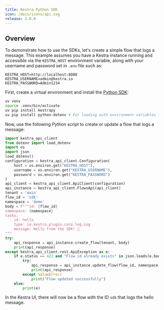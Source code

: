 ```yaml
---
title: Kestra Python SDK
icon: /docs/icons/api.svg
release: 1.0.0
---
```


## Overview

To demonstrate how to use the SDKs, let's create a simple flow that logs a message. This example assumes you have a Kestra instance running and accessible via the `KESTRA_HOST` environment variable, along with your username and password set in `.env` file such as:

```
KESTRA_HOST=http://localhost:8080
KESTRA_USERNAME=admin@kestra.io
KESTRA_PASSWORD=Admin1234
```

First, create a virtual environment and install the [Python SDK](https://github.com/kestra-io/client-sdk/blob/main/README_PYTHON_SDK.md):

```bash
uv venv
source .venv/bin/activate
uv pip install kestrapy
uv pip install python-dotenv # For loading auth environment variables from .env file
```

Now, use the following Python script to create or update a flow that logs a message:

```python
import kestra_api_client
from dotenv import load_dotenv
import os
import json
load_dotenv()
configuration = kestra_api_client.Configuration(
    host = os.environ.get("KESTRA_HOST"),
    username = os.environ.get("KESTRA_USERNAME"),
    password = os.environ.get("KESTRA_PASSWORD")
)
api_client = kestra_api_client.ApiClient(configuration)
api_instance = kestra_api_client.FlowsApi(api_client)
tenant = 'main'
flow_id = 'sdk'
namespace = 'demo'
body = f"""id: {flow_id}
namespace: {namespace}
tasks:
  - id: hello
    type: io.kestra.plugin.core.log.Log
    message: Hello from the SDK! 👋
"""
try:
    api_response = api_instance.create_flow(tenant, body)
    print(api_response)
except kestra_api_client.rest.ApiException as e:
    if e.status == 422 and "Flow id already exists" in json.loads(e.body).get("message", ""):
        try:
            api_response = api_instance.update_flow(flow_id, namespace, tenant, body)
            print(api_response)
        except ValueError:
            print("Flow updated successfully")
    else:
        print(e)
```

In the Kestra UI, there will now be a flow with the ID `sdk` that logs the hello message.
